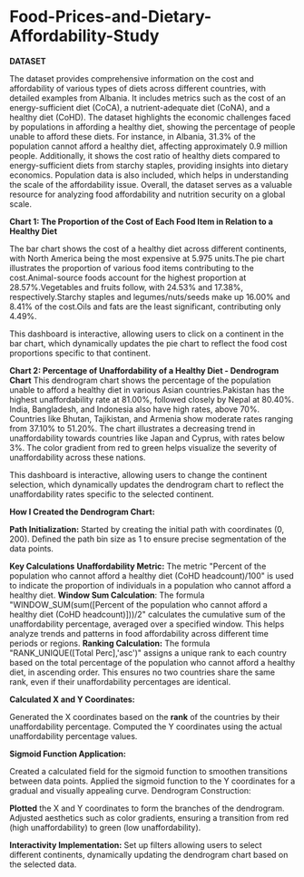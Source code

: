 # Food-Prices-and-Dietary-Affordability-Study

**DATASET**

The dataset provides comprehensive information on the cost and affordability of various types of diets across different countries, with detailed examples from Albania. It includes metrics such as the cost of an energy-sufficient diet (CoCA), a nutrient-adequate diet (CoNA), and a healthy diet (CoHD). The dataset highlights the economic challenges faced by populations in affording a healthy diet, showing the percentage of people unable to afford these diets. For instance, in Albania, 31.3% of the population cannot afford a healthy diet, affecting approximately 0.9 million people. Additionally, it shows the cost ratio of healthy diets compared to energy-sufficient diets from starchy staples, providing insights into dietary economics. Population data is also included, which helps in understanding the scale of the affordability issue. Overall, the dataset serves as a valuable resource for analyzing food affordability and nutrition security on a global scale.


**Chart 1: The Proportion of the Cost of Each Food Item in Relation to a Healthy Diet**

The bar chart shows the cost of a healthy diet across different continents, with North America being the most expensive at 5.975 units.The pie chart illustrates the proportion of various food items contributing to the cost.Animal-source foods account for the highest proportion at 28.57%.Vegetables and fruits follow, with 24.53% and 17.38%, respectively.Starchy staples and legumes/nuts/seeds make up 16.00% and 8.41% of the cost.Oils and fats are the least significant, contributing only 4.49%.

This dashboard is interactive, allowing users to click on a continent in the bar chart, which dynamically updates the pie chart to reflect the food cost proportions specific to that continent.

**Chart 2: Percentage of Unaffordability of a Healthy Diet - Dendrogram Chart**
This dendrogram chart shows the percentage of the population unable to afford a healthy diet in various Asian countries.Pakistan has the highest unaffordability rate at 81.00%, followed closely by Nepal at 80.40%. India, Bangladesh, and Indonesia also have high rates, above 70%. Countries like Bhutan, Tajikistan, and Armenia show moderate rates ranging from 37.10% to 51.20%. The chart illustrates a decreasing trend in unaffordability towards countries like Japan and Cyprus, with rates below 3%. The color gradient from red to green helps visualize the severity of unaffordability across these nations.

This dashboard is interactive, allowing users to change the continent selection, which dynamically updates the dendrogram chart to reflect the unaffordability rates specific to the selected continent.

**How I Created the Dendrogram Chart:**

**Path Initialization:**
Started by creating the initial path with coordinates (0, 200).
Defined the path bin size as 1 to ensure precise segmentation of the data points.

**Key Calculations**
**Unaffordability Metric:** The metric "Percent of the population who cannot afford a healthy diet (CoHD headcount)/100" is used to indicate the proportion of individuals in a population who cannot afford a healthy diet.
**Window Sum Calculation**: The formula "WINDOW_SUM(sum([Percent of the population who cannot afford a healthy diet (CoHD headcount)]))/2" calculates the cumulative sum of the unaffordability percentage, averaged over a specified window. This helps analyze trends and patterns in food affordability across different time periods or regions.
**Ranking Calculation:** The formula "RANK_UNIQUE([Total Perc],'asc')" assigns a unique rank to each country based on the total percentage of the population who cannot afford a healthy diet, in ascending order. This ensures no two countries share the same rank, even if their unaffordability percentages are identical.

**Calculated X and Y Coordinates:**

Generated the X coordinates based on the **rank** of the countries by their unaffordability percentage.
Computed the Y coordinates using the actual unaffordability percentage values.

**Sigmoid Function Application:**

Created a calculated field for the sigmoid function to smoothen transitions between data points.
Applied the sigmoid function to the Y coordinates for a gradual and visually appealing curve.
Dendrogram Construction:

**Plotted** the X and Y coordinates to form the branches of the dendrogram.
Adjusted aesthetics such as color gradients, ensuring a transition from red (high unaffordability) to green (low unaffordability).

**Interactivity Implementation:**
Set up filters allowing users to select different continents, dynamically updating the dendrogram chart based on the selected data.


